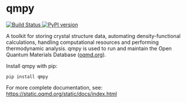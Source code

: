 qmpy
====

[ ![Build Status](https://api.travis-ci.org/wolverton-research-group/qmpy.svg?branch=master) ](https://travis-ci.org/wolverton-research-group/qmpy)
[ ![PyPI version](https://badge.fury.io/py/qmpy.svg) ](https://badge.fury.io/py/qmpy)

A toolkit for storing crystal structure data, automating density-functional
calculations, handling computational resources and performing thermodynamic
analysis. qmpy is used to run and maintain the Open Quantum Materials Database
([oqmd.org](http://www.oqmd.org)).

Install qmpy with pip:

    pip install qmpy

For more complete documentation, see: https://static.oqmd.org/static/docs/index.html
